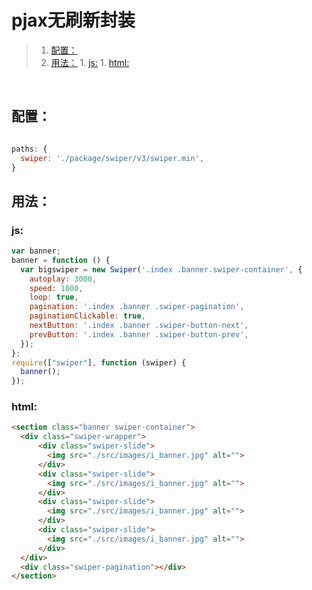 # pjax无刷新封装
>1. [配置：](#配置： "配置：")
>1. [用法：](#用法： "用法：")
	1. [js:](#js: "js:")
	1. [html:](#html: "html:")


<br>

## 配置：

```javascript

paths: {
  swiper: './package/swiper/v3/swiper.min',
}
```

## 用法：

### js:

```javascript
var banner;
banner = function () {
  var bigswiper = new Swiper('.index .banner.swiper-container', {
    autoplay: 3000,
    speed: 1000,
    loop: true,
    pagination: '.index .banner .swiper-pagination',
    paginationClickable: true,
    nextButton: '.index .banner .swiper-button-next',
    prevButton: '.index .banner .swiper-button-prev',
  });
};
require(["swiper"], function (swiper) {
  banner();
});
```

### html:

```html
<section class="banner swiper-container">
  <div class="swiper-wrapper">
      <div class="swiper-slide">
        <img src="./src/images/i_banner.jpg" alt="">
      </div>
      <div class="swiper-slide">
        <img src="./src/images/i_banner.jpg" alt="">
      </div>
      <div class="swiper-slide">
        <img src="./src/images/i_banner.jpg" alt="">
      </div>
      <div class="swiper-slide">
        <img src="./src/images/i_banner.jpg" alt="">
      </div>
  </div>
  <div class="swiper-pagination"></div>
</section>
```
